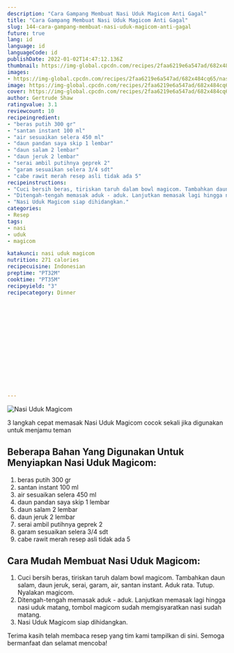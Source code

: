 ```yaml
---
description: "Cara Gampang Membuat Nasi Uduk Magicom Anti Gagal"
title: "Cara Gampang Membuat Nasi Uduk Magicom Anti Gagal"
slug: 144-cara-gampang-membuat-nasi-uduk-magicom-anti-gagal
future: true
lang: id
language: id
languageCode: id
publishDate: 2022-01-02T14:47:12.136Z 
thumbnail: https://img-global.cpcdn.com/recipes/2faa6219e6a547ad/682x484cq65/nasi-uduk-magicom-foto-resep-utama.png
images:
- https://img-global.cpcdn.com/recipes/2faa6219e6a547ad/682x484cq65/nasi-uduk-magicom-foto-resep-utama.png
image: https://img-global.cpcdn.com/recipes/2faa6219e6a547ad/682x484cq65/nasi-uduk-magicom-foto-resep-utama.png
cover: https://img-global.cpcdn.com/recipes/2faa6219e6a547ad/682x484cq65/nasi-uduk-magicom-foto-resep-utama.png
author: Gertrude Shaw
ratingvalue: 3.1
reviewcount: 10
recipeingredient:
- "beras putih 300 gr"
- "santan instant 100 ml"
- "air sesuaikan selera 450 ml"
- "daun pandan saya skip 1 lembar"
- "daun salam 2 lembar"
- "daun jeruk 2 lembar"
- "serai ambil putihnya geprek 2"
- "garam sesuaikan selera 3/4 sdt"
- "cabe rawit merah resep asli tidak ada 5"
recipeinstructions:
- "Cuci bersih beras, tiriskan taruh dalam bowl magicom. Tambahkan daun salam, daun jeruk, serai, garam, air, santan instant. Aduk rata. Tutup. Nyalakan magicom."
- "Ditengah-tengah memasak aduk - aduk. Lanjutkan memasak lagi hingga nasi uduk matang, tombol magicom sudah memgisyaratkan nasi sudah matang."
- "Nasi Uduk Magicom siap dihidangkan."
categories:
- Resep
tags:
- nasi
- uduk
- magicom

katakunci: nasi uduk magicom 
nutrition: 271 calories
recipecuisine: Indonesian
preptime: "PT32M"
cooktime: "PT35M"
recipeyield: "3"
recipecategory: Dinner


     
    
    
    
    
    
    
    
    
    
    
      
    
---
```



![Nasi Uduk Magicom](https://img-global.cpcdn.com/recipes/2faa6219e6a547ad/682x484cq65/nasi-uduk-magicom-foto-resep-utama.png)

3 langkah cepat memasak  Nasi Uduk Magicom cocok sekali jika digunakan untuk menjamu teman

<!--inarticleads1-->

## Beberapa Bahan Yang Digunakan Untuk Menyiapkan Nasi Uduk Magicom:

1. beras putih 300 gr
1. santan instant 100 ml
1. air sesuaikan selera 450 ml
1. daun pandan saya skip 1 lembar
1. daun salam 2 lembar
1. daun jeruk 2 lembar
1. serai ambil putihnya geprek 2
1. garam sesuaikan selera 3/4 sdt
1. cabe rawit merah resep asli tidak ada 5



<!--inarticleads2-->

## Cara Mudah Membuat Nasi Uduk Magicom:

1. Cuci bersih beras, tiriskan taruh dalam bowl magicom. Tambahkan daun salam, daun jeruk, serai, garam, air, santan instant. Aduk rata. Tutup. Nyalakan magicom.
1. Ditengah-tengah memasak aduk - aduk. Lanjutkan memasak lagi hingga nasi uduk matang, tombol magicom sudah memgisyaratkan nasi sudah matang.
1. Nasi Uduk Magicom siap dihidangkan.




Terima kasih telah membaca resep yang tim kami tampilkan di sini. Semoga bermanfaat dan selamat mencoba!
